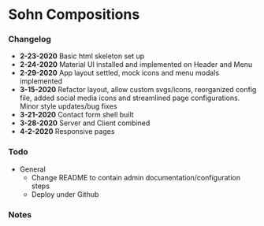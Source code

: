 # Sohn Compositions 

### Changelog
- **2-23-2020** Basic html skeleton set up
- **2-24-2020** Material UI installed and implemented on Header and Menu
- **2-29-2020** App layout settled, mock icons and menu modals implemented
- **3-15-2020** Refactor layout, allow custom svgs/icons, reorganized config file, added social media icons and streamlined page configurations. Minor style updates/bug fixes
- **3-21-2020** Contact form shell built
- **3-28-2020** Server and Client combined
- **4-2-2020** Responsive pages

### Todo
- General
  - Change README to contain admin documentation/configuration steps
  - Deploy under Github

### Notes